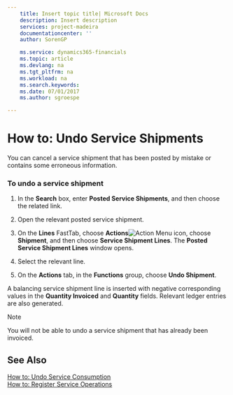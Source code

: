 ```yaml
---
    title: Insert topic title| Microsoft Docs
    description: Insert description
    services: project-madeira
    documentationcenter: ''
    author: SorenGP

    ms.service: dynamics365-financials
    ms.topic: article
    ms.devlang: na
    ms.tgt_pltfrm: na
    ms.workload: na
    ms.search.keywords:
    ms.date: 07/01/2017
    ms.author: sgroespe

---
```

# How to: Undo Service Shipments
You can cancel a service shipment that has been posted by mistake or contains some erroneous information.  
  
### To undo a service shipment  
  
1.  In the **Search** box, enter **Posted Service Shipments**, and then choose the related link.  
  
2.  Open the relevant posted service shipment.  
  
3.  On the **Lines** FastTab, choose **Actions**![Action Menu icon](../media/actionmenuicon.png "actionMenuIcon"), choose **Shipment**, and then choose **Service Shipment Lines**. The **Posted Service Shipment Lines** window opens.  
  
4.  Select the relevant line.  
  
5.  On the **Actions** tab, in the **Functions** group, choose **Undo Shipment**.  
  
 A balancing service shipment line is inserted with negative corresponding values in the **Quantity Invoiced** and **Quantity** fields. Relevant ledger entries are also generated.  
  
> [!NOTE]  
>  You will not be able to undo a service shipment that has already been invoiced.  
  
## See Also  
 [How to: Undo Service Consumption](../how-to-undo-service-consumption.md)   
 [How to: Register Service Operations](../how-to-register-service-operations.md)